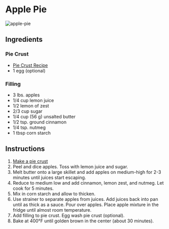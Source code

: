 # Apple Pie
![apple-pie](/pics/apple-pie.webp)

## Ingredients
### Pie Crust
- [Pie Crust Recipe](/recipes/pie-crust)
- 1 egg (optional)

### Filling
- 3 lbs. apples
- 1/4 cup lemon juice
- 1/2 lemon of zest
- 2/3 cup sugar
- 1/4 cup (56 g) unsalted butter
- 1/2 tsp. ground cinnamon
- 1/4 tsp. nutmeg
- 1 tbsp corn starch

## Instructions
1. [Make a pie crust](/recipes/pie-crust)
2. Peel and dice apples. Toss with lemon juice and sugar.
3. Melt butter onto a large skillet and add apples on medium-high for 2-3 minutes until juices start escaping.
4. Reduce to medium low and add cinnamon, lemon zest, and nutmeg. Let cook for 5 minutes.
5. Mix in corn starch and allow to thicken.
6. Use strainer to separate apples from juices. Add juices back into pan until as thick as a sauce. Pour over apples. Place apple mixture in the fridge until almost room temperature.
7. Add filling to pie crust. Egg wash pie crust (optional).
8. Bake at 400&deg;F until golden brown in the center (about 30 minutes).